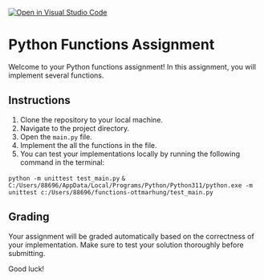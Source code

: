 [![Open in Visual Studio Code](https://classroom.github.com/assets/open-in-vscode-718a45dd9cf7e7f842a935f5ebbe5719a5e09af4491e668f4dbf3b35d5cca122.svg)](https://classroom.github.com/online_ide?assignment_repo_id=11757664&assignment_repo_type=AssignmentRepo)
# Python Functions Assignment

Welcome to your Python functions assignment! In this assignment, you will implement several functions.

## Instructions

1. Clone the repository to your local machine.
2. Navigate to the project directory.
3. Open the `main.py` file.
4. Implement the all the functions in the file.
5. You can test your implementations locally by running the following command in the terminal:

```python -m unittest test_main.py```
``` & C:/Users/88696/AppData/Local/Programs/Python/Python311/python.exe -m unittest c:/Users/88696/functions-ottmarhung/test_main.py      ```


## Grading

Your assignment will be graded automatically based on the correctness of your implementation. Make sure to test your solution thoroughly before submitting.

Good luck!
